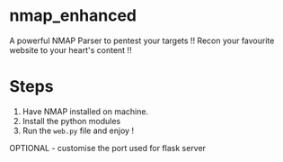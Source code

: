 # nmap_enhanced
A powerful NMAP Parser to pentest your targets !!
Recon your favourite website to your heart's content !!

# Steps

1. Have NMAP installed on machine.
2. Install the python modules
3. Run the `web.py` file and enjoy !

OPTIONAL - customise the port used for flask server


